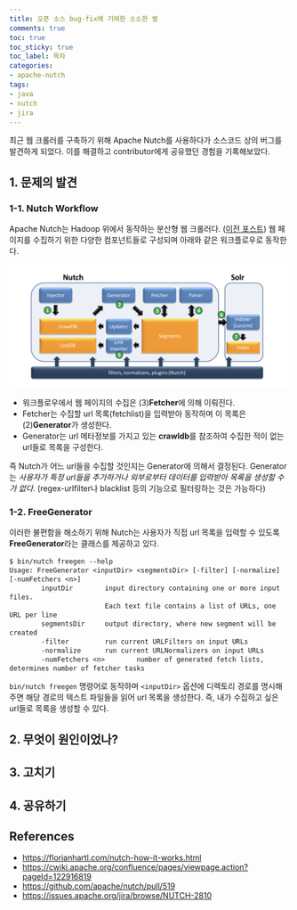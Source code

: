 ```yaml
---
title: 오픈 소스 bug-fix에 기여한 소소한 썰
comments: true
toc: true
toc_sticky: true
toc_label: 목차
categories:
- apache-nutch
tags:
- java
- nutch
- jira
---
```


최근 웹 크롤러를 구축하기 위해 Apache Nutch를 사용하다가 소스코드 상의 버그를 발견하게 되었다.
이를 해결하고 contributor에게 공유했던 경험을 기록해보았다.

## 1. 문제의 발견
### 1-1. Nutch Workflow
Apache Nutch는 Hadoop 위에서 동작하는 분산형 웹 크롤러다.
([이전 포스트](https://dhkdn9192.github.io/apache-nutch/nutch-tuning/))
웹 페이지를 수집하기 위한 다양한 컴포넌트들로 구성되며 아래와 같은 워크플로우로 동작한다.

![nutch_workflow](https://raw.githubusercontent.com/dhkdn9192/dhkdn9192.github.io/master/assets/images/posts/2020/09/16/2020-09-16-nutch-overall-workflow.png)

- 워크플로우에서 웹 페이지의 수집은 (3)**Fetcher**에 의해 이뤄진다.
- Fetcher는 수집할 url 목록(fetchlist)을 입력받아 동작하며 이 목록은 (2)**Generator**가 생성한다.
- Generator는 url 메타정보를 가지고 있는 **crawldb**를 참조하여 수집한 적이 없는 url들로 목록을 구성한다.

즉 Nutch가 어느 url들을 수집할 것인지는 Generator에 의해서 결정된다.
Generator는 
*사용자가 특정 url들을 추가하거나 외부로부터 데이터를 입력받아 목록을 생성할 수가 없다*.
(regex-urlfilter나 blacklist 등의 기능으로 필터링하는 것은 가능하다)

### 1-2. FreeGenerator
이러한 불편함을 해소하기 위해 Nutch는 사용자가 직접 url 목록을 입력할 수 있도록 **FreeGenerator**라는 클래스를 제공하고 있다.

```
$ bin/nutch freegen --help
Usage: FreeGenerator <inputDir> <segmentsDir> [-filter] [-normalize] [-numFetchers <n>]
        inputDir        input directory containing one or more input files.
                        Each text file contains a list of URLs, one URL per line
        segmentsDir     output directory, where new segment will be created
        -filter         run current URLFilters on input URLs
        -normalize      run current URLNormalizers on input URLs
        -numFetchers <n>        number of generated fetch lists, determines number of fetcher tasks
```

```bin/nutch freegen``` 명령어로 동작하며 ```<inputDir>``` 옵션에 디렉토리 경로를 명시해주면
해당 경로의 텍스트 파일들을 읽어 url 목록을 생성한다.
즉, 내가 수집하고 싶은 url들로 목록을 생성할 수 있다.




## 2. 무엇이 원인이었나?

## 3. 고치기

## 4. 공유하기

## References
- https://florianhartl.com/nutch-how-it-works.html
- https://cwiki.apache.org/confluence/pages/viewpage.action?pageId=122916819
- https://github.com/apache/nutch/pull/519
- https://issues.apache.org/jira/browse/NUTCH-2810

